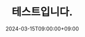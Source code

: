 ---
title: '테스트입니다.'
date: 2024-03-15T09:00:00+09:00
strongly_recommend: true
meta_title: ""
description: "this is meta description"
youtube_id: "iHDtPKKxPCI"
type: "youtube"
speakers: "byun_seung_woo"
sermon_types: ["sunday_sermon"]
series: "guide_by_holy_spirit"
tags: ["holy_spirit", "guidance", "beloved_church", "goal"]
draft: false
---
